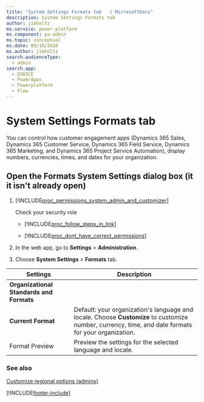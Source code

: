 ```yaml
---
title: "System Settings Formats tab   | MicrosoftDocs"
description: System Settings Formats tab 
author: jimholtz
ms.service: power-platform
ms.component: pa-admin
ms.topic: conceptual
ms.date: 09/10/2020
ms.author: jimholtz
search.audienceType: 
  - admin
search.app:
  - D365CE
  - PowerApps
  - Powerplatform
  - Flow
---
```

# System Settings Formats tab

You can control how customer engagement apps (Dynamics 365 Sales, Dynamics 365 Customer Service, Dynamics 365 Field Service, Dynamics 365 Marketing, and Dynamics 365 Project Service Automation), display numbers, currencies, times, and dates for your organization. 

<!-- legacy procedure -->
  
## Open the Formats System Settings dialog box (it it isn't already open)  
  
1. [!INCLUDE[proc_permissions_system_admin_and_customizer](../includes/proc-permissions-system-admin-and-customizer.md)]  
  
    Check your security role  
  
   - [!INCLUDE[proc_follow_steps_in_link](../includes/proc-follow-steps-in-link.md)]  
  
   - [!INCLUDE[proc_dont_have_correct_permissions](../includes/proc-dont-have-correct-permissions.md)]  
  
2. In the web app, go to **Settings** > **Administration**.
  
3. Choose **System Settings** > **Formats** tab.  
  
|Settings|Description|  
|--------------|-----------------|  
|**Organizational Standards and Formats**||  
|**Current Format**|Default: your organization's language and locale. Choose **Customize** to customize number, currency, time, and date formats for your organization.|  
|Format Preview|Preview the settings for the selected language and locale.|  
  
### See also  
 [Customize regional options (admins)](../admin/customize-regional-options-admins.md)


[!INCLUDE[footer-include](../includes/footer-banner.md)]
